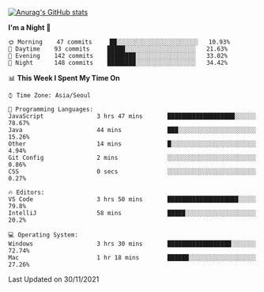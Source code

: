 
<!--
**BHyeonKim/BHyeonKim** is a ✨ _special_ ✨ repository because its `README.md` (this file) appears on your GitHub profile.

Here are some ideas to get you started:

- 🔭 I’m currently working on ...
- 🌱 I’m currently learning ...
- 👯 I’m looking to collaborate on ...
- 🤔 I’m looking for help with ...
- 💬 Ask me about ...
- 📫 How to reach me: ...
- 😄 Pronouns: ...
- ⚡ Fun fact: ...
-->
[![Anurag's GitHub stats](https://github-readme-stats.vercel.app/api?username=BHyeonKim&show_icons=true&theme=dark)
](https://github.com/anuraghazra/github-readme-stats)
<!--START_SECTION:waka-->
**I'm a Night 🦉** 

```text
🌞 Morning    47 commits     ██░░░░░░░░░░░░░░░░░░░░░░░   10.93% 
🌆 Daytime    93 commits     █████░░░░░░░░░░░░░░░░░░░░   21.63% 
🌃 Evening    142 commits    ████████░░░░░░░░░░░░░░░░░   33.02% 
🌙 Night      148 commits    ████████░░░░░░░░░░░░░░░░░   34.42%

```


📊 **This Week I Spent My Time On** 

```text
⌚︎ Time Zone: Asia/Seoul

💬 Programming Languages: 
JavaScript               3 hrs 47 mins       ███████████████████░░░░░░   78.67% 
Java                     44 mins             ███░░░░░░░░░░░░░░░░░░░░░░   15.26% 
Other                    14 mins             █░░░░░░░░░░░░░░░░░░░░░░░░   4.94% 
Git Config               2 mins              ░░░░░░░░░░░░░░░░░░░░░░░░░   0.86% 
CSS                      0 secs              ░░░░░░░░░░░░░░░░░░░░░░░░░   0.27%

🔥 Editors: 
VS Code                  3 hrs 50 mins       ████████████████████░░░░░   79.8% 
IntelliJ                 58 mins             █████░░░░░░░░░░░░░░░░░░░░   20.2%

💻 Operating System: 
Windows                  3 hrs 30 mins       ██████████████████░░░░░░░   72.74% 
Mac                      1 hr 18 mins        ██████░░░░░░░░░░░░░░░░░░░   27.26%

```


 Last Updated on 30/11/2021
<!--END_SECTION:waka-->

